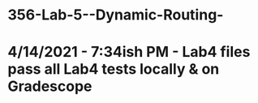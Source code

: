 # 356-Lab-5--Dynamic-Routing-
# 4/14/2021 - 7:34ish PM - Lab4 files pass all Lab4 tests locally & on Gradescope
